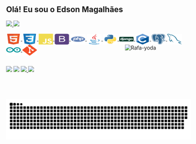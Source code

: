 ## Olá! Eu sou o Edson Magalhães

 <div>
  <a href="https://github.com/magalhaesedc">
  <img height="180em" src="https://github-readme-stats.vercel.app/api?username=magalhaesedc&show_icons=true&theme=chartreuse-dark&include_all_commits=true&count_private=true"/>
  <img height="180em" src="https://github-readme-stats.vercel.app/api/top-langs/?username=magalhaesedc&layout=compact&langs_count=7&theme=chartreuse-dark"/>
</div>
<div style="display: inline_block"><br>
  <img align="center" alt="Linguagem HTML" height="30" width="40" src="https://raw.githubusercontent.com/devicons/devicon/master/icons/html5/html5-original.svg">
  <img align="center" alt="Linguagem CSS" height="30" width="40" src="https://raw.githubusercontent.com/devicons/devicon/master/icons/css3/css3-original.svg">
  <img align="center" alt="Linguagem Js" height="30" width="40" src="https://raw.githubusercontent.com/devicons/devicon/master/icons/javascript/javascript-plain.svg">
  <img align="center" alt="Framework Bootstrap" height="30" width="40" src="https://raw.githubusercontent.com/devicons/devicon/master/icons/bootstrap/bootstrap-plain.svg">
  <img align="center" alt="Linguagem PHP" height="30" width="40" src="https://raw.githubusercontent.com/devicons/devicon/master/icons/php/php-plain.svg">
  <img align="center" alt="Linguagem Java" height="30" width="40" src="https://raw.githubusercontent.com/devicons/devicon/master/icons/java/java-original.svg">
  <img align="center" alt="Linguagem Python" height="30" width="40" src="https://raw.githubusercontent.com/devicons/devicon/master/icons/python/python-original.svg">
  <img align="center" alt="Linguagem C" height="30" width="40" src="https://raw.githubusercontent.com/devicons/devicon/master/icons/django/django-plain.svg">
  <img align="center" alt="Framework Django" height="30" width="40" src="https://raw.githubusercontent.com/devicons/devicon/master/icons/c/c-original.svg">
  <img align="center" alt="Framework Django" height="30" width="40" src="https://raw.githubusercontent.com/devicons/devicon/master/icons/postgresql/postgresql-plain.svg">
  <img align="center" alt="Framework Django" height="30" width="40" src="https://raw.githubusercontent.com/devicons/devicon/master/icons/mysql/mysql-plain.svg">
  <img align="center" alt="Framework Django" height="30" width="40" src="https://raw.githubusercontent.com/devicons/devicon/master/icons/arduino/arduino-original.svg">
  <img align="center" alt="Framework Django" height="30" width="40" src="https://raw.githubusercontent.com/devicons/devicon/master/icons/git/git-plain.svg">
  <img align="right" height="150" width="180" alt="Rafa-yoda" src="https://anatomia-papel-e-caneta.com/wp-content/uploads/2019/06/programador.gif">
</div>
  
  ##
 
<div> 
  
  <a href="https://instagram.com/edson.chmod775" target="_blank"><img src="https://img.shields.io/badge/-Instagram-%23E4405F?style=for-the-badge&logo=instagram&logoColor=white"></a>
  <a href = "mailto:edsonmagalhaesdacosta@gmail.com" target="_blank"><img src="https://img.shields.io/badge/-Gmail-%23333?style=for-the-badge&logo=gmail&logoColor=white"></a>
  <a href="https://www.linkedin.com/in/edson-magalhaes-costa" target="_blank"><img src="https://img.shields.io/badge/-LinkedIn-%230077B5?style=for-the-badge&logo=linkedin&logoColor=white"> </a>
 <a href="http://lattes.cnpq.br/7457715757671696" target="blank"><img src="https://img.shields.io/badge/%20-Lattes-yellow?style=for-the-badge&logo=lattes&logoColor=white" target="blank"></a>
</div>
 
 ![Snake animation](https://github.com/magalhaesedc/magalhaesedc/blob/output/github-contribution-grid-snake.svg)
